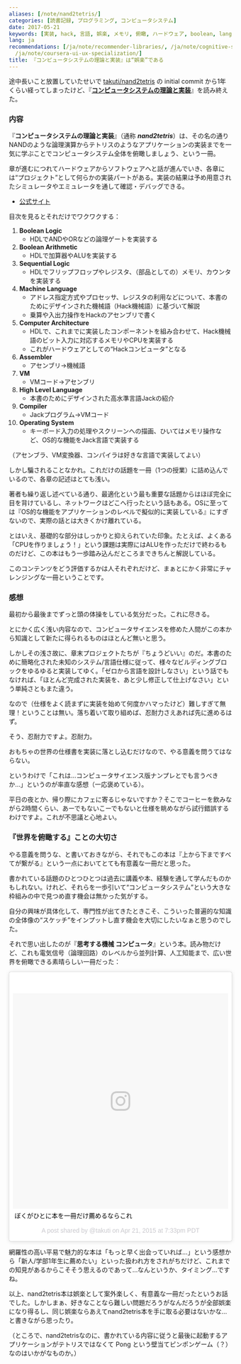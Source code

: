 ```yaml
---
aliases: [/note/nand2tetris/]
categories: [読書記録, プログラミング, コンピュータシステム]
date: 2017-05-21
keywords: [実装, hack, 言語, 娯楽, メモリ, 俯瞰, ハードウェア, boolean, language, 感想]
lang: ja
recommendations: [/ja/note/recommender-libraries/, /ja/note/cognitive-science-and-behavioral-economics/,
  /ja/note/coursera-ui-ux-specialization/]
title: 『コンピュータシステムの理論と実装』は“娯楽”である
---
```


途中長いこと放置していたせいで [takuti/nand2tetris](https://github.com/takuti/nand2tetris) の initial commit から1年くらい経ってしまったけど、『**[コンピュータシステムの理論と実装](https://www.oreilly.co.jp/books/9784873117126/)**』を読み終えた。

### 内容

『**コンピュータシステムの理論と実装**』（通称 ***nand2tetris***）は、その名の通りNANDのような論理演算からテトリスのようなアプリケーションの実装までを一気に学ぶことでコンピュータシステム全体を俯瞰しましょう、という一冊。

章が進むにつれてハードウェアからソフトウェアへと話が進んでいき、各章には“プロジェクト”として何らかの実装パートがある。実装の結果は予め用意されたシミュレータやエミュレータを通して確認・デバッグできる。

- [公式サイト](http://nand2tetris.org/)

目次を見るとそれだけでワクワクする：

1. **Boolean Logic**
	- HDLでANDやORなどの論理ゲートを実装する
2. **Boolean Arithmetic**
	- HDLで加算器やALUを実装する
3. **Sequential Logic**
	- HDLでフリップフロップやレジスタ、（部品としての）メモリ、カウンタを実装する
4. **Machine Language**
	- アドレス指定方式やプロセッサ、レジスタの利用などについて、本書のためにデザインされた機械語（Hack機械語）に基づいて解説
	- 乗算や入出力操作をHackのアセンブリで書く
5. **Computer Architecture**
	- HDLで、これまでに実装したコンポーネントを組み合わせて、Hack機械語のビット入力に対応するメモリやCPUを実装する
	- これがハードウェアとしての“Hackコンピュータ”となる
6. **Assembler**
	- アセンブリ→機械語
7. **VM**
	- VMコード→アセンブリ
8. **High Level Language**
	- 本書のためにデザインされた高水準言語Jackの紹介
9. **Compiler**
	- Jackプログラム→VMコード
10. **Operating System**
	- キーボード入力の処理やスクリーンへの描画、ひいてはメモリ操作など、OS的な機能をJack言語で実装する

（アセンブラ、VM変換器、コンパイラは好きな言語で実装してよい）
	
しかし騙されることなかれ。これだけの話題を一冊（1つの授業）に詰め込んでいるので、各章の記述はとても浅い。

著者も繰り返し述べている通り、最適化という最も重要な話題からはほぼ完全に目を背けているし、ネットワークはどこへ行ったという話もある。OSに至っては『OS的な機能をアプリケーションのレベルで擬似的に実装している』にすぎないので、実際の話とは大きくかけ離れている。

とはいえ、基礎的な部分はしっかりと抑えられていた印象。たとえば、よくある「CPUを作りましょう！」という課題は実際にはALUを作っただけで終わるものだけど、この本はもう一歩踏み込んだところまできちんと解説している。

このコンテンツをどう評価するかは人それぞれだけど、まぁとにかく非常にチャレンジングな一冊ということです。
	
### 感想

最初から最後までずっと頭の体操をしている気分だった。これに尽きる。

とにかく広く浅い内容なので、コンピュータサイエンスを修めた人間がこの本から知識として新たに得られるものはほとんど無いと思う。

しかしその浅さ故に、章末プロジェクトたちが『ちょうどいい』のだ。本書のために簡略化された未知のシステム/言語仕様に従って、様々なビルディングブロックをゆるゆると実装してゆく。「ゼロから言語を設計しなさい」という話でもなければ、「ほとんど完成された実装を、あと少し修正して仕上げなさい」という単純さともまた違う。

なので（仕様をよく読まずに実装を始めて何度かハマったけど）難しすぎて無理！ということは無い。落ち着いて取り組めば、忍耐力さえあれば先に進めるはず。

そう、忍耐力ですよ。忍耐力。

おもちゃの世界の仕様書を実装に落とし込むだけなので、やる意義を問うてはならない。

というわけで「これは…コンピュータサイエンス版ナンプレとでも言うべきか…」というのが率直な感想（一応褒めている）。

平日の夜とか、帰り際にカフェに寄るじゃないですか？そこでコーヒーを飲みながら2時間くらい、あーでもないこーでもないと仕様を眺めながら試行錯誤するわけですよ。これが不思議と心地よい。

### 『世界を俯瞰する』ことの大切さ

やる意義を問うな、と書いておきながら、それでもこの本は『上から下まですべてが繋がる』という一点においてとても有意義な一冊だと思った。

書かれている話題のひとつひとつは過去に講義や本、経験を通して学んだものかもしれない。けれど、それらを一歩引いて“コンピュータシステム”という大きな枠組みの中で見つめ直す機会は無かった気がする。

自分の興味が具体化して、専門性が出てきたときこそ、こういった普遍的な知識の全体像の“スケッチ”をインプットし直す機会を大切にしたいなぁと思うのでした。

それで思い出したのが『**思考する機械 コンピュータ**』という本。読み物だけど、これも電気信号（論理回路）のレベルから並列計算、人工知能まで、広い世界を俯瞰できる素晴らしい一冊だった：

<blockquote class="instagram-media" data-instgrm-captioned data-instgrm-version="7" style=" background:#FFF; border:0; border-radius:3px; box-shadow:0 0 1px 0 rgba(0,0,0,0.5),0 1px 10px 0 rgba(0,0,0,0.15); margin: 1px; max-width:512px; padding:0; width:99.375%; width:-webkit-calc(100% - 2px); width:calc(100% - 2px);"><div style="padding:8px;"> <div style=" background:#F8F8F8; line-height:0; margin-top:40px; padding:50% 0; text-align:center; width:100%;"> <div style=" background:url(data:image/png;base64,iVBORw0KGgoAAAANSUhEUgAAACwAAAAsCAMAAAApWqozAAAABGdBTUEAALGPC/xhBQAAAAFzUkdCAK7OHOkAAAAMUExURczMzPf399fX1+bm5mzY9AMAAADiSURBVDjLvZXbEsMgCES5/P8/t9FuRVCRmU73JWlzosgSIIZURCjo/ad+EQJJB4Hv8BFt+IDpQoCx1wjOSBFhh2XssxEIYn3ulI/6MNReE07UIWJEv8UEOWDS88LY97kqyTliJKKtuYBbruAyVh5wOHiXmpi5we58Ek028czwyuQdLKPG1Bkb4NnM+VeAnfHqn1k4+GPT6uGQcvu2h2OVuIf/gWUFyy8OWEpdyZSa3aVCqpVoVvzZZ2VTnn2wU8qzVjDDetO90GSy9mVLqtgYSy231MxrY6I2gGqjrTY0L8fxCxfCBbhWrsYYAAAAAElFTkSuQmCC); display:block; height:44px; margin:0 auto -44px; position:relative; top:-22px; width:44px;"></div></div> <p style=" margin:8px 0 0 0; padding:0 4px;"> <a href="https://www.instagram.com/p/1wrZh0RWO2/" style=" color:#000; font-family:Arial,sans-serif; font-size:14px; font-style:normal; font-weight:normal; line-height:17px; text-decoration:none; word-wrap:break-word;" target="_blank">ぼくがひとに本を一冊だけ薦めるならこれ</a></p> <p style=" color:#c9c8cd; font-family:Arial,sans-serif; font-size:14px; line-height:17px; margin-bottom:0; margin-top:8px; overflow:hidden; padding:8px 0 7px; text-align:center; text-overflow:ellipsis; white-space:nowrap;">A post shared by @takuti on <time style=" font-family:Arial,sans-serif; font-size:14px; line-height:17px;" datetime="2015-04-22T02:33:41+00:00">Apr 21, 2015 at 7:33pm PDT</time></p></div></blockquote> <script async defer src="//platform.instagram.com/en_US/embeds.js"></script>

網羅性の高い平易で魅力的な本は「もっと早く出会っていれば…」という感想から「新人/学部1年生に薦めたい」といった扱われ方をされがちだけど、これまでの知見があるからこそそう思えるのであって…なんというか、タイミング…ですね。

以上、nand2tetris本は娯楽として案外楽しく、有意義な一冊だったというお話でした。しかしまぁ、好きなことなら難しい問題だろうがなんだろうが全部娯楽になり得るし、同じ娯楽ならあえてnand2tetris本を手に取る必要はないかな…と書きながら思ったり。

（ところで、nand2tetrisなのに、書かれている内容に従うと最後に起動するアプリケーションがテトリスではなくて Pong という壁当てピンポンゲーム（？）なのはいかがなものか。）